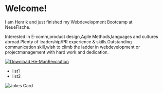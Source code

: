 # Welcome!

I am Henrik and just finished my Webdevelopment Bootcamp at NeueFische.

Interested in E-comm,product design,Agile Methods,languages and cultures abroad.Plenty of leadership/PR experience & skills.Outstanding communication skill,wish to climb the ladder in webdevelopment or projectmanagement with hard work and dedication.


[![Download He-ManRevolution](https://github.com/HenrikBischkopf/HenrikBischkopf/assets/158016538/7bca6bc9-944e-41ee-a6f4-71b91e782807)][1]

- list1
- list2
<!-- Markdown -->

![Jokes Card](https://readme-jokes.vercel.app/api)

<!-- Reference -->
[1]: https://www.netflix.com/watch/81588211?trackId=250334512

